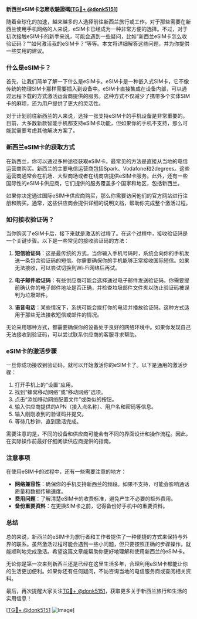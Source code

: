 **新西兰eSIM卡怎麽收驗證碼[[TG💪+ @donk5151](https://t.me/s/donk5151)]**

随着全球化的加速，越来越多的人选择前往新西兰旅行或工作。对于那些需要在新西兰使用手机网络的人来说，eSIM卡已经成为一种非常方便的选择。不过，对于初次接触eSIM卡的新手来说，可能会遇到一些疑问，比如“新西兰eSIM卡怎么收验证码？”“如何激活我的eSIM卡？”等等。本文将详细解答这些问题，并为你提供一些实用的建议。

### 什么是eSIM卡？

首先，让我们简单了解一下什么是eSIM卡。eSIM卡是一种嵌入式SIM卡，它不像传统的物理SIM卡那样需要插入到设备中。eSIM卡直接集成在设备内部，可以通过远程下载的方式激活运营商提供的服务。这种方式不仅减少了携带多个实体SIM卡的麻烦，还为用户提供了更大的灵活性。

对于计划前往新西兰的人来说，选择一张支持eSIM卡的手机设备是非常重要的。目前，大多数新款智能手机都支持eSIM卡功能，但如果你的手机不支持，那么可能就需要考虑其他解决方案了。

### 新西兰eSIM卡的获取方式

在新西兰，你可以通过多种途径获取eSIM卡。最常见的方法是直接从当地的电信运营商购买。新西兰的主要电信运营商包括Spark、Vodafone和2degrees。这些运营商通常会在机场、大型商场或者在线商店提供eSIM卡服务。此外，还有一些国际性的eSIM卡供应商，它们提供的服务覆盖多个国家和地区，包括新西兰。

如果你决定通过国际eSIM卡供应商购买，那么你需要访问他们的官方网站进行注册和购买。通常，这些供应商会提供详细的说明文档，帮助你完成整个激活过程。

### 如何接收验证码？

当你购买了eSIM卡后，接下来就是激活的过程了。在这个过程中，接收验证码是一个关键步骤。以下是一些常见的接收验证码的方法：

1. **短信验证码**：这是最传统的方式。当你输入手机号码时，系统会向你的手机发送一条包含验证码的短信。你需要确保你的手机能够正常接收国际短信。如果无法接收，可以尝试切换到Wi-Fi网络后再试。

2. **电子邮件验证码**：有些供应商可能会选择通过电子邮件发送验证码。你需要提前确认你的电子邮件地址是否正确，并检查垃圾邮件文件夹以防止验证码被误判为垃圾邮件。

3. **语音电话**：某些情况下，系统可能会拨打你的电话并播放验证码。这种方式适用于那些无法接收短信或邮件的情况。

无论采用哪种方式，都需要确保你的设备处于良好的网络环境中。如果你发现自己无法接收到验证码，可以尝试联系供应商的客服寻求帮助。

### eSIM卡的激活步骤

一旦你成功接收到验证码，就可以开始激活你的eSIM卡了。以下是通用的激活步骤：

1. 打开手机上的“设置”应用。
2. 找到“蜂窝移动网络”或“移动网络”选项。
3. 点击“添加移动网络配置文件”或类似的按钮。
4. 输入供应商提供的APN（接入点名称）、用户名和密码等信息。
5. 输入刚刚收到的验证码并提交。
6. 等待几秒钟，直到激活完成。

需要注意的是，不同的设备和供应商可能会有不同的界面设计和操作流程。因此，在实际操作前最好仔细阅读供应商提供的指南。

### 注意事项

在使用eSIM卡的过程中，还有一些需要注意的地方：

- **网络兼容性**：确保你的手机支持新西兰的频段。如果不支持，可能会影响通话质量和数据传输速度。
- **费用问题**：了解清楚eSIM卡的收费标准，避免产生不必要的额外费用。
- **备份重要资料**：在更换SIM卡之前，记得备份好手机中的重要资料。

### 总结

总的来说，新西兰的eSIM卡为旅行者和工作者提供了一种便捷的方式来保持与外界的联系。虽然激活过程可能会遇到一些小问题，但只要按照正确的步骤操作，就能顺利地完成激活。希望这篇文章能帮助你更好地理解和使用新西兰的eSIM卡。

无论你是第一次来到新西兰还是已经在这里生活多年，合理利用eSIM卡都能让你的生活更加便利。如果你还有任何疑问，不妨咨询当地的电信服务商或查阅相关资料。

最后，再次提醒大家关注[TG💪+ @donk5151](https://t.me/s/donk5151)，获取更多关于新西兰旅行和生活的实用信息！

[[TG💪+ @donk5151](https://t.me/s/donk5151) ![Image](https://i.postimg.cc/rwNCRYN7/Snipaste-2025-04-30-17-27-05.png)]